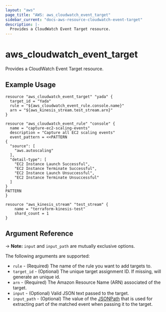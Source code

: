 ```yaml
---
layout: "aws"
page_title: "AWS: aws_cloudwatch_event_target"
sidebar_current: "docs-aws-resource-cloudwatch-event-target"
description: |-
  Provides a CloudWatch Event Target resource.
---
```


# aws\_cloudwatch\_event\_target

Provides a CloudWatch Event Target resource.

## Example Usage

```
resource "aws_cloudwatch_event_target" "yada" {
  target_id = "Yada"
  rule = "${aws_cloudwatch_event_rule.console.name}"
  arn = "${aws_kinesis_stream.test_stream.arn}"
}

resource "aws_cloudwatch_event_rule" "console" {
  name = "capture-ec2-scaling-events"
  description = "Capture all EC2 scaling events"
  event_pattern = <<PATTERN
{
  "source": [
    "aws.autoscaling"
  ],
  "detail-type": [
    "EC2 Instance Launch Successful",
    "EC2 Instance Terminate Successful",
    "EC2 Instance Launch Unsuccessful",
    "EC2 Instance Terminate Unsuccessful"
  ]
}
PATTERN
}

resource "aws_kinesis_stream" "test_stream" {
    name = "terraform-kinesis-test"
    shard_count = 1
}
```

## Argument Reference

-> **Note:** `input` and `input_path` are mutually exclusive options.

The following arguments are supported:

* `rule` - (Required) The name of the rule you want to add targets to.
* `target_id` - (Optional) The unique target assignment ID.  If missing, will generate an unique id. 
* `arn` - (Required) The Amazon Resource Name (ARN) associated of the target.
* `input` - (Optional) Valid JSON text passed to the target.
* `input_path` - (Optional) The value of the [JSONPath](http://goessner.net/articles/JsonPath/)
	that is used for extracting part of the matched event when passing it to the target.
